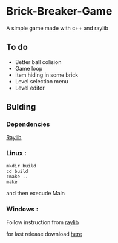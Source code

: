 # Brick-Breaker-Game
A simple game made with c++ and raylib

## To do
- Better ball colision
- Game loop
- Item hiding in some brick
- Level selection menu
- Level editor

## Bulding
### Dependencies
[Raylib](https://www.raylib.com/)
### Linux :
```
mkdir build
cd build
cmake ..
make
```
and then execude Main
### Windows :
Follow instruction from [raylib](https://github.com/raysan5/raylib/wiki/Working-on-Windows)

for last release download [here](https://github.com/Enderto/Brick-Breaker-Game/releases/)
